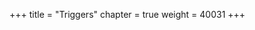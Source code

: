 +++
title = "Triggers"
chapter = true
weight = 40031
+++

<div style="text-align: justify">

</div>
